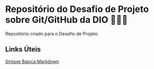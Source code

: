 # Repositório do Desafio de Projeto sobre Git/GitHub da DIO 👨🏻‍💻
Repositório criado para o Desafio de Projeto.

## Links Úteis
[Sintaxe Basica Markdown](https://markdown.net.br/sintaxe-basica/)
